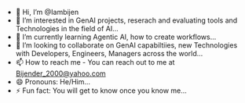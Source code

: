 - 👋 Hi, I’m @Iambijen
- 👀 I’m interested in GenAI projects, reserach and evaluating tools and Technologies in the field of AI...
- 🌱 I’m currently learning Agentic AI, how to create workflows...
- 💞️ I’m looking to collaborate on GenAI capabiltiies, new Technologies with Developers, Engineers, Managers across the world...
- 📫 How to reach me - You can reach out to me at Bijender_2000@yahoo.com
- 😄 Pronouns: He/Him...
- ⚡ Fun fact: You will get to know once you know me...

<!---
Iambijen/Iambijen is a ✨ special ✨ repository because its `README.md` (this file) appears on your GitHub profile.
You can click the Preview link to take a look at your changes.
--->
